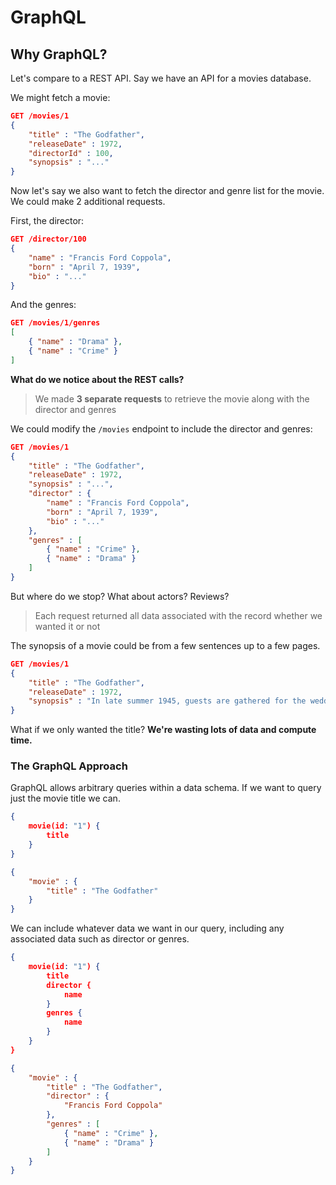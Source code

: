 # GraphQL

## Why GraphQL?

Let's compare to a REST API. Say we have an API for a movies database.

We might fetch a movie:

```json
GET /movies/1
{
    "title" : "The Godfather",
    "releaseDate" : 1972,
    "directorId" : 100,
    "synopsis" : "..."
}
```

Now let's say we also want to fetch the director and genre list for the movie. We could make 2 additional requests.

First, the director:

```json
GET /director/100
{
    "name" : "Francis Ford Coppola",
    "born" : "April 7, 1939",
    "bio" : "..."
}
```

And the genres:

```json
GET /movies/1/genres
[
    { "name" : "Drama" },
    { "name" : "Crime" }
]
```



**What do we notice about the REST calls?**

> We made **3 separate requests** to retrieve the movie along with the director and genres

We could modify the `/movies` endpoint to include the director and genres:

```json
GET /movies/1
{
    "title" : "The Godfather",
    "releaseDate" : 1972,
    "synopsis" : "...",
    "director" : {
        "name" : "Francis Ford Coppola",
        "born" : "April 7, 1939",
        "bio" : "..."
    },
    "genres" : [
        { "name" : "Crime" },
        { "name" : "Drama" }
    ]
}
```

But where do we stop? What about actors? Reviews?

> Each request returned all data associated with the record whether we wanted it or not

The synopsis of a movie could be from a few sentences up to a few pages.

```json
GET /movies/1
{
    "title" : "The Godfather",
    "releaseDate" : 1972,
    "synopsis" : "In late summer 1945, guests are gathered for the wedding reception of Don Vito Corleone's daughter Connie (Talia Shire) and Carlo Rizzi (Gianni Russo). Vito (Marlon Brando), the head of the Corleone Mafia family, is known to friends and associates as \"Godfather.\" He and Tom Hagen (Robert Duvall), the Corleone family lawyer, are hearing requests for favors because, according to Italian tradition, \"no Sicilian can refuse a request on his daughter's wedding day.\" One of the men who asks the Don for a favor is Amerigo Bonasera, a successful mortician and acquaintance of the Don, whose daughter was brutally beaten by two young men because she refused their advances; the men received minimal punishment from the presiding judge. The Don is disappointed in Bonasera, who'd avoided most contact with the Don due to Corleone's nefarious business dealings. The Don's wife is godmother to Bonasera's shamed daughter, a relationship the Don uses to extract new loyalty from the undertaker. The Don agrees to have his men punish the young men responsible (in a non-lethal manner) in return for future service if necessary. Meanwhile, the Don's youngest son Michael (Al Pacino), a decorated US Marine hero returning from World War II service, arrives at the wedding and tells his girlfriend Kay Adams (Diane Keaton) anecdotes about his family, informing her about his father's criminal life; he reassures her that he is different from his family and doesn't plan to join them in their criminal dealings. The wedding scene serves as critical exposition for the remainder of the film, as Michael introduces the main characters to Kay. Fredo (John Cazale), Michael's next older brother, is a bit dim-witted and quite drunk by the time he finds Michael at the party. Santino, who is nicknamed Sonny (James Caan), the Don's eldest child and next in line to become Don upon his father's retirement, is married but he is a hot-tempered philanderer who sneaks into a bedroom to have sex with one of Connie's bridesmaids, Lucy Mancini (Jeannie Linero). Tom Hagen is not related to the family by blood but is considered one of the Don's sons because he was homeless when he befriended Sonny in the Little Italy neighborhood of Manhattan and the Don took him in and saw to Tom's upbringing and education. Now a talented attorney, Tom is being groomed for the important position of consigliere (counselor) to the Don, despite his non-Sicilian heritage."
}
```

What if we only wanted the title? **We're wasting lots of data and compute time.**

### The GraphQL Approach

GraphQL allows arbitrary queries within a data schema. If we want to query just the movie title we can.

```json
{
    movie(id: "1") {
        title
    }
}

{
    "movie" : {
        "title" : "The Godfather"
    }
}
```



We can include whatever data we want in our query, including any associated data such as director or genres.

```json
{
    movie(id: "1") {
        title
        director {
            name
        }
        genres {
            name
        }
    }
}

{
    "movie" : {
        "title" : "The Godfather",
        "director" : {
            "Francis Ford Coppola"
        },
        "genres" : [
            { "name" : "Crime" },
            { "name" : "Drama" }
        ]
    }
}
```







